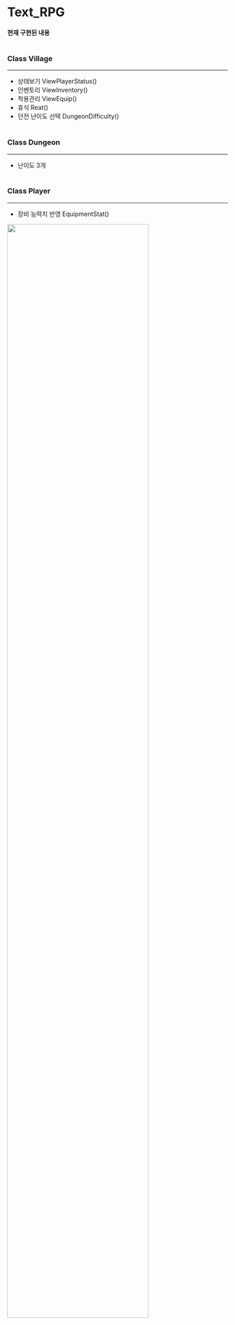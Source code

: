 # Text_RPG
 
**현재 구현된 내용**
<br/><br/>
### Class Village
___
- 상태보기 ViewPlayerStatus()
- 인벤토리 ViewInventory()
- 착용관리 ViewEquip()
- 휴식 Reat()
- 던전 난이도 선택 DungeonDifficulty()
<br/><br/>

### Class Dungeon
___
- 난이도 3개
<br/><br/>

### Class Player
___
- 장비 능력치 반영 EquipmentStat()
<img width="80%" src="https://github.com/Ku-dodo/Text_RPG/assets/105593231/a901bf88-14be-4a26-bffe-08e7da6d23ea"/>
